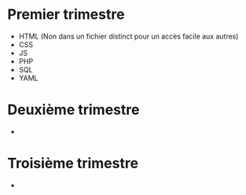 # Premier trimestre
- HTML (Non dans un fichier distinct pour un accès facile aux autres)
- CSS
- JS
- PHP
- SQL
- YAML

# Deuxième trimestre
-

# Troisième trimestre
-
